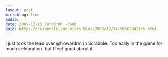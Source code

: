 ```yaml
---
layout: post
microblog: true
audio: 
date: 2009-12-13 18:00:00 -0600
guid: http://craigmcclellan.micro.blog/2009/12/14/t6662041156.html
---
```

I just took the lead over @howardrm in Scrabble. Too early in the game for much celebration, but I feel good about it.
